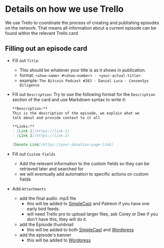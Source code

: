 # Details on how we use Trello
We use Trello to coordinate the process of creating and publishing episodes on the network.  That means all information about a current episode can be found within the relevant Trello card

## Filling out an episode card
- Fill out `Title`:
  - This should be whatever your title is as it shows in publication. 
  - format: `<show-name> #<show-number> - <your-actual-title>`
  - example: `The Bitcoin Podcast #283 - Daniel Luca - ConsenSys Diligence` 
- Fill out `Description`:
  Try to use the following format for the `Description` section of the card and use Markdown syntax to write it:

    ```markdown
    **Description:**
    This is the description of the episode, we explain what we
    talk about and provide context to it all

    **Links:**
    - [Link 1](https://link-1)
    - [LInk 2](https://link-2)

    [Donate Link](https://your-donation-page-link)
    ```
- Fill out `Custom Fields`
  - Add the relevant information to the custom fields so they can be retrieved later and searched for
  - we will eventually add automation to specific actions on custom fields
- Add `Attachments`
  - add the final audio .mp3 file
    - this will be added to [SimpleCast](./simplecast.md) and Patreon if you have one early bird feeds.
    - will need Trello pro to upload larger files, ask Corey or Dee if you don't have this, they will do it.
  - add the Episode thumbnail
    - this will be added to both [SimpleCast](./simplecast.md) and [Wordpress](./wordpress.md)
  - add the episode's banner
    - this will be added to [Wordpress](./wordpress.md)
